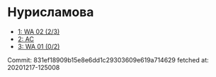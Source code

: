 # Нурисламова
- [1: WA 02 (2/3)](1.md)
- [2: AC](2.md)
- [3: WA 01 (0/2)](3.md)

Commit: 831ef18909b15e8e6dd1c29303609e619a714629
 fetched at: 20201217-125008

